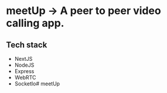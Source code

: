 # meetUp -> A peer to peer video calling app.

## Tech stack
- NextJS
- NodeJS
- Express
- WebRTC
- SocketIo# meetUp
